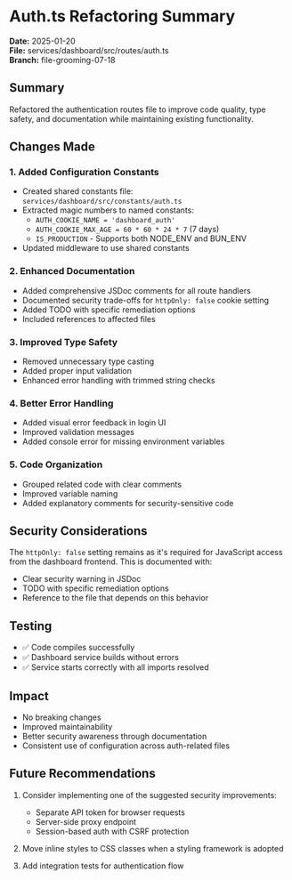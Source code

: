 # Auth.ts Refactoring Summary

**Date:** 2025-01-20  
**File:** services/dashboard/src/routes/auth.ts  
**Branch:** file-grooming-07-18

## Summary

Refactored the authentication routes file to improve code quality, type safety, and documentation while maintaining existing functionality.

## Changes Made

### 1. **Added Configuration Constants**

- Created shared constants file: `services/dashboard/src/constants/auth.ts`
- Extracted magic numbers to named constants:
  - `AUTH_COOKIE_NAME = 'dashboard_auth'`
  - `AUTH_COOKIE_MAX_AGE = 60 * 60 * 24 * 7` (7 days)
  - `IS_PRODUCTION` - Supports both NODE_ENV and BUN_ENV
- Updated middleware to use shared constants

### 2. **Enhanced Documentation**

- Added comprehensive JSDoc comments for all route handlers
- Documented security trade-offs for `httpOnly: false` cookie setting
- Added TODO with specific remediation options
- Included references to affected files

### 3. **Improved Type Safety**

- Removed unnecessary type casting
- Added proper input validation
- Enhanced error handling with trimmed string checks

### 4. **Better Error Handling**

- Added visual error feedback in login UI
- Improved validation messages
- Added console error for missing environment variables

### 5. **Code Organization**

- Grouped related code with clear comments
- Improved variable naming
- Added explanatory comments for security-sensitive code

## Security Considerations

The `httpOnly: false` setting remains as it's required for JavaScript access from the dashboard frontend. This is documented with:

- Clear security warning in JSDoc
- TODO with specific remediation options
- Reference to the file that depends on this behavior

## Testing

- ✅ Code compiles successfully
- ✅ Dashboard service builds without errors
- ✅ Service starts correctly with all imports resolved

## Impact

- No breaking changes
- Improved maintainability
- Better security awareness through documentation
- Consistent use of configuration across auth-related files

## Future Recommendations

1. Consider implementing one of the suggested security improvements:
   - Separate API token for browser requests
   - Server-side proxy endpoint
   - Session-based auth with CSRF protection

2. Move inline styles to CSS classes when a styling framework is adopted

3. Add integration tests for authentication flow
